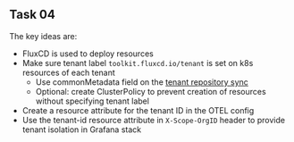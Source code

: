 ## Task 04

The key ideas are:
- FluxCD is used to deploy resources
- Make sure tenant label `toolkit.fluxcd.io/tenant` is set on k8s resources of each tenant
  - Use commonMetadata field on the [tenant repository sync](../task02/admin-repo/tenants/base/common/sync.yaml)
  - Optional: create ClusterPolicy to prevent creation of resources without specifying tenant label
- Create a resource attribute for the tenant ID in the OTEL config
- Use the tenant-id resource attribute in `X-Scope-OrgID` header to provide tenant isolation in Grafana stack

